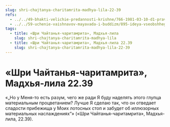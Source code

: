 ```yaml
---
slug: shri-chajtanya-charitamrita-madhya-lila-22-39
refs:
  - ../../49-bhakti-velichie-predannosti-krishne/766-1981-03-10-d1-pravo-predannyh-na-gospoda-kak-predstavitelej-svarupa-shakti.md
  - ../../59-uchenie-vaishnavov-mayavada-i-buddizm/895-ideya-vseobshhego-ravenstva-opasnoe-zabluzhdenie.md
tags:
  - title: «Шри Чайтанья-чаритамрита», Мадхья-лила
    slug: shri-chajtanya-charitamrita-madhya-lila
  - title: «Шри Чайтанья-чаритамрита», Мадхья-лила 22.39
    slug: shri-chajtanya-charitamrita-madhya-lila-22-39
---
```


# «Шри Чайтанья-чаритамрита», Мадхья-лила 22.39

«„Но у Меня-то есть разум, чего же ради Я буду наделять этого глупца материальным процветанием? Лучше Я сделаю так, что он отведает сладости прибежища у Моих лотосных стоп и забудет об иллюзорных материальных наслаждениях“» («Шри Чайтанья-чаритамрита», Мадхья-лила, 22.39).


